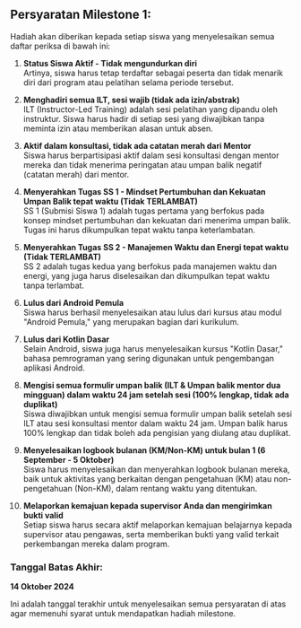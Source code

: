 ## Persyaratan Milestone 1:

Hadiah akan diberikan kepada setiap siswa yang menyelesaikan semua daftar periksa di bawah ini:

1. **Status Siswa Aktif - Tidak mengundurkan diri**  
   Artinya, siswa harus tetap terdaftar sebagai peserta dan tidak menarik diri dari program atau pelatihan selama periode tersebut.

2. **Menghadiri semua ILT, sesi wajib (tidak ada izin/abstrak)**  
   ILT (Instructor-Led Training) adalah sesi pelatihan yang dipandu oleh instruktur. Siswa harus hadir di setiap sesi yang diwajibkan tanpa meminta izin atau memberikan alasan untuk absen.

3. **Aktif dalam konsultasi, tidak ada catatan merah dari Mentor**  
   Siswa harus berpartisipasi aktif dalam sesi konsultasi dengan mentor mereka dan tidak menerima peringatan atau umpan balik negatif (catatan merah) dari mentor.

4. **Menyerahkan Tugas SS 1 - Mindset Pertumbuhan dan Kekuatan Umpan Balik tepat waktu (Tidak TERLAMBAT)**  
   SS 1 (Submisi Siswa 1) adalah tugas pertama yang berfokus pada konsep mindset pertumbuhan dan kekuatan dari menerima umpan balik. Tugas ini harus dikumpulkan tepat waktu tanpa keterlambatan.

5. **Menyerahkan Tugas SS 2 - Manajemen Waktu dan Energi tepat waktu (Tidak TERLAMBAT)**  
   SS 2 adalah tugas kedua yang berfokus pada manajemen waktu dan energi, yang juga harus diselesaikan dan dikumpulkan tepat waktu tanpa terlambat.

6. **Lulus dari Android Pemula**  
   Siswa harus berhasil menyelesaikan atau lulus dari kursus atau modul "Android Pemula," yang merupakan bagian dari kurikulum.

7. **Lulus dari Kotlin Dasar**  
   Selain Android, siswa juga harus menyelesaikan kursus "Kotlin Dasar," bahasa pemrograman yang sering digunakan untuk pengembangan aplikasi Android.

8. **Mengisi semua formulir umpan balik (ILT & Umpan balik mentor dua mingguan) dalam waktu 24 jam setelah sesi (100% lengkap, tidak ada duplikat)**  
   Siswa diwajibkan untuk mengisi semua formulir umpan balik setelah sesi ILT atau sesi konsultasi mentor dalam waktu 24 jam. Umpan balik harus 100% lengkap dan tidak boleh ada pengisian yang diulang atau duplikat.

9. **Menyelesaikan logbook bulanan (KM/Non-KM) untuk bulan 1 (6 September - 5 Oktober)**  
   Siswa harus menyelesaikan dan menyerahkan logbook bulanan mereka, baik untuk aktivitas yang berkaitan dengan pengetahuan (KM) atau non-pengetahuan (Non-KM), dalam rentang waktu yang ditentukan.

10. **Melaporkan kemajuan kepada supervisor Anda dan mengirimkan bukti valid**  
    Setiap siswa harus secara aktif melaporkan kemajuan belajarnya kepada supervisor atau pengawas, serta memberikan bukti yang valid terkait perkembangan mereka dalam program.

### Tanggal Batas Akhir:

**14 Oktober 2024**

Ini adalah tanggal terakhir untuk menyelesaikan semua persyaratan di atas agar memenuhi syarat untuk mendapatkan hadiah milestone.
